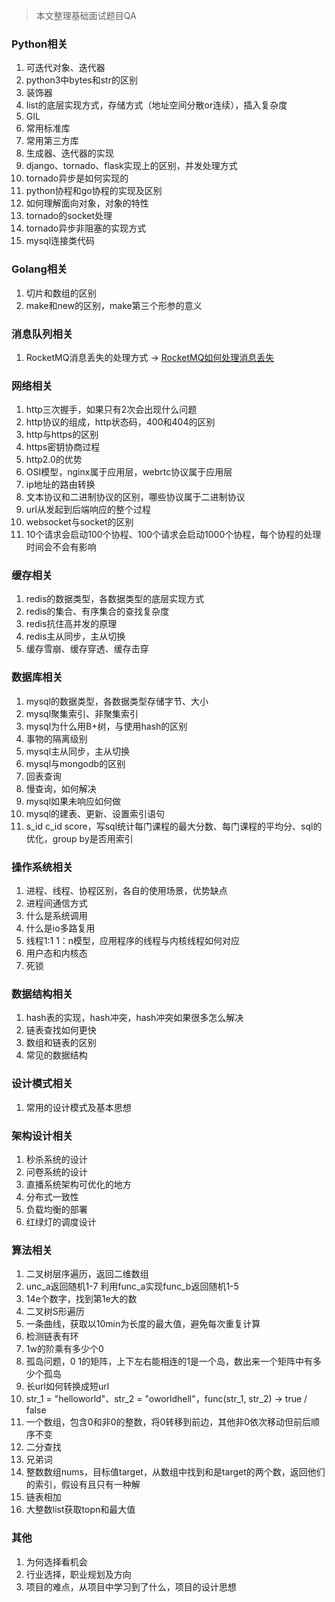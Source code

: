 > 本文整理基础面试题目QA

### Python相关

1. 可迭代对象、迭代器
2. python3中bytes和str的区别
3. 装饰器
3. list的底层实现方式，存储方式（地址空间分散or连续），插入复杂度
4. GIL
5. 常用标准库
6. 常用第三方库
7. 生成器、迭代器的实现
8. django、tornado、flask实现上的区别，并发处理方式
9. tornado异步是如何实现的
10. python协程和go协程的实现及区别
11. 如何理解面向对象，对象的特性
12. tornado的socket处理
13. tornado异步非阻塞的实现方式
14. mysql连接类代码

### Golang相关

1. 切片和数组的区别
2. make和new的区别，make第三个形参的意义

### 消息队列相关

1. RocketMQ消息丢失的处理方式 -> [RocketMQ如何处理消息丢失](https://runnerliu.github.io/2021/05/18/rocketmq-msglost/)

### 网络相关

1. http三次握手，如果只有2次会出现什么问题
2. http协议的组成，http状态码，400和404的区别
3. http与https的区别
4. https密钥协商过程
5. http2.0的优势
6. OSI模型，nginx属于应用层，webrtc协议属于应用层
7. ip地址的路由转换
8. 文本协议和二进制协议的区别，哪些协议属于二进制协议
9. url从发起到后端响应的整个过程
10. websocket与socket的区别
11. 10个请求会启动100个协程、100个请求会启动1000个协程，每个协程的处理时间会不会有影响

### 缓存相关

1. redis的数据类型，各数据类型的底层实现方式
2. redis的集合、有序集合的查找复杂度
3. redis抗住高并发的原理
4. redis主从同步，主从切换
5. 缓存雪崩、缓存穿透、缓存击穿

### 数据库相关

1. mysql的数据类型，各数据类型存储字节、大小
2. mysql聚集索引、非聚集索引
3. mysql为什么用B+树，与使用hash的区别
4. 事物的隔离级别
5. mysql主从同步，主从切换
6. mysql与mongodb的区别
7. 回表查询
8. 慢查询，如何解决
9. mysql如果未响应如何做
10. mysql的建表、更新、设置索引语句
11. s_id c_id score，写sql统计每门课程的最大分数、每门课程的平均分、sql的优化，group by是否用索引

### 操作系统相关

1. 进程、线程、协程区别，各自的使用场景，优势缺点
2. 进程间通信方式
3. 什么是系统调用
4. 什么是io多路复用
5. 线程1:1 1：n模型，应用程序的线程与内核线程如何对应
6. 用户态和内核态
7. 死锁

### 数据结构相关

1. hash表的实现，hash冲突，hash冲突如果很多怎么解决
2. 链表查找如何更快
3. 数组和链表的区别
4. 常见的数据结构

### 设计模式相关

1. 常用的设计模式及基本思想

### 架构设计相关
1. 秒杀系统的设计
2. 问卷系统的设计
3. 直播系统架构可优化的地方
4. 分布式一致性
5. 负载均衡的部署
6. 红绿灯的调度设计

### 算法相关

1. 二叉树层序遍历，返回二维数组
2. unc_a返回随机1-7 利用func_a实现func_b返回随机1-5
3. 14e个数字，找到第1e大的数
4. 二叉树S形遍历
5. 一条曲线，获取以10min为长度的最大值，避免每次重复计算
6. 检测链表有环
7. 1w的阶乘有多少个0
8. 孤岛问题，0 1的矩阵，上下左右能相连的1是一个岛，数出来一个矩阵中有多少个孤岛
9. 长url如何转换成短url
10. str_1 = "helloworld"、str_2 = "oworldhell"，func(str_1, str_2)  ->  true / false
11. 一个数组，包含0和非0的整数，将0转移到前边，其他非0依次移动但前后顺序不变
12. 二分查找
13. 兄弟词
14. 整数数组nums，目标值target，从数组中找到和是target的两个数，返回他们的索引，假设有且只有一种解
15. 链表相加
16. 大整数list获取topn和最大值

### 其他
1. 为何选择看机会
2. 行业选择，职业规划及方向
3. 项目的难点，从项目中学习到了什么，项目的设计思想